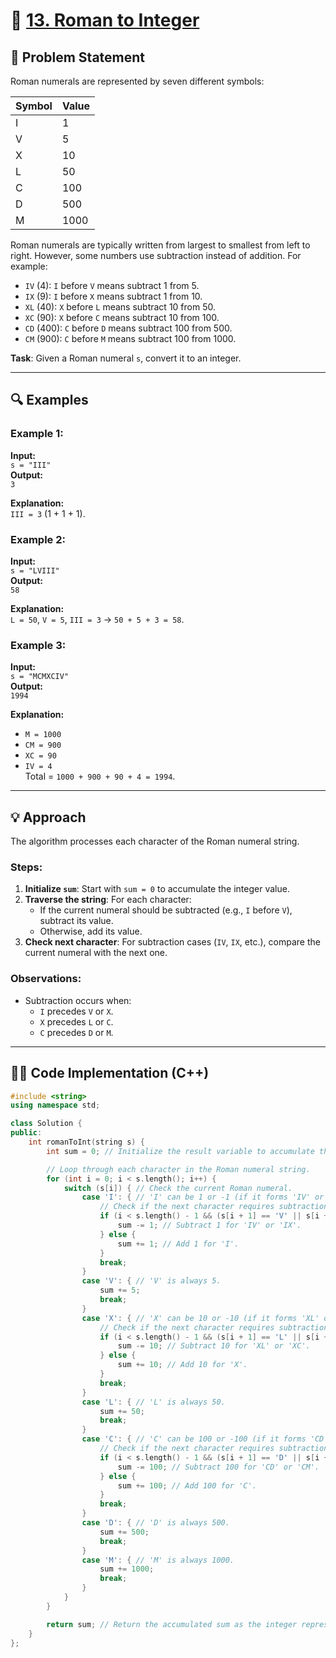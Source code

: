 # 🏺 [13. Roman to Integer](https://leetcode.com/problems/roman-to-integer/)

## 📜 Problem Statement

Roman numerals are represented by seven different symbols:

| Symbol | Value |
|--------|-------|
| I      | 1     |
| V      | 5     |
| X      | 10    |
| L      | 50    |
| C      | 100   |
| D      | 500   |
| M      | 1000  |

Roman numerals are typically written from largest to smallest from left to right. However, some numbers use subtraction instead of addition. For example:
- `IV` (4): `I` before `V` means subtract 1 from 5.
- `IX` (9): `I` before `X` means subtract 1 from 10.
- `XL` (40): `X` before `L` means subtract 10 from 50.
- `XC` (90): `X` before `C` means subtract 10 from 100.
- `CD` (400): `C` before `D` means subtract 100 from 500.
- `CM` (900): `C` before `M` means subtract 100 from 1000.

**Task**: Given a Roman numeral `s`, convert it to an integer.

---

## 🔍 Examples

### Example 1:
**Input:**  
`s = "III"`  
**Output:**  
`3`  

**Explanation:**  
`III = 3` (1 + 1 + 1).

### Example 2:
**Input:**  
`s = "LVIII"`  
**Output:**  
`58`  

**Explanation:**  
`L = 50`, `V = 5`, `III = 3` → `50 + 5 + 3 = 58`.

### Example 3:
**Input:**  
`s = "MCMXCIV"`  
**Output:**  
`1994`  

**Explanation:**  
- `M = 1000`
- `CM = 900`
- `XC = 90`
- `IV = 4`  
Total = `1000 + 900 + 90 + 4 = 1994`.

---

## 💡 Approach

The algorithm processes each character of the Roman numeral string.  

### Steps:
1. **Initialize `sum`**: Start with `sum = 0` to accumulate the integer value.
2. **Traverse the string**: For each character:
   - If the current numeral should be subtracted (e.g., `I` before `V`), subtract its value.
   - Otherwise, add its value.
3. **Check next character**: For subtraction cases (`IV`, `IX`, etc.), compare the current numeral with the next one.

### Observations:
- Subtraction occurs when:
  - `I` precedes `V` or `X`.
  - `X` precedes `L` or `C`.
  - `C` precedes `D` or `M`.

---

## 👨‍💻 Code Implementation (C++)

```cpp
#include <string>
using namespace std;

class Solution {
public:
    int romanToInt(string s) {
        int sum = 0; // Initialize the result variable to accumulate the integer value.

        // Loop through each character in the Roman numeral string.
        for (int i = 0; i < s.length(); i++) {
            switch (s[i]) { // Check the current Roman numeral.
                case 'I': { // 'I' can be 1 or -1 (if it forms 'IV' or 'IX').
                    // Check if the next character requires subtraction.
                    if (i < s.length() - 1 && (s[i + 1] == 'V' || s[i + 1] == 'X')) {
                        sum -= 1; // Subtract 1 for 'IV' or 'IX'.
                    } else {
                        sum += 1; // Add 1 for 'I'.
                    }
                    break;
                }
                case 'V': { // 'V' is always 5.
                    sum += 5;
                    break;
                }
                case 'X': { // 'X' can be 10 or -10 (if it forms 'XL' or 'XC').
                    // Check if the next character requires subtraction.
                    if (i < s.length() - 1 && (s[i + 1] == 'L' || s[i + 1] == 'C')) {
                        sum -= 10; // Subtract 10 for 'XL' or 'XC'.
                    } else {
                        sum += 10; // Add 10 for 'X'.
                    }
                    break;
                }
                case 'L': { // 'L' is always 50.
                    sum += 50;
                    break;
                }
                case 'C': { // 'C' can be 100 or -100 (if it forms 'CD' or 'CM').
                    // Check if the next character requires subtraction.
                    if (i < s.length() - 1 && (s[i + 1] == 'D' || s[i + 1] == 'M')) {
                        sum -= 100; // Subtract 100 for 'CD' or 'CM'.
                    } else {
                        sum += 100; // Add 100 for 'C'.
                    }
                    break;
                }
                case 'D': { // 'D' is always 500.
                    sum += 500;
                    break;
                }
                case 'M': { // 'M' is always 1000.
                    sum += 1000;
                    break;
                }
            }
        }

        return sum; // Return the accumulated sum as the integer representation of the Roman numeral.
    }
};
